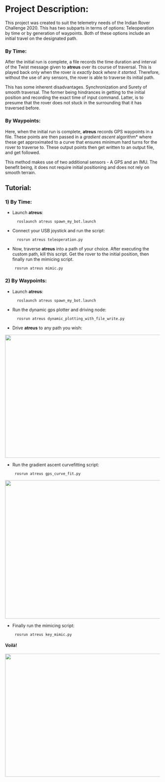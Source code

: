# Project Description:

This project was created to suit the telemetry needs of the Indian Rover Challenge 2020. This has two subparts in terms of options:
Teleoperation by time or by generation of waypoints. Both of these options include an initial travel on the designated path. 

### By Time: 

After the initial run is complete,  a file records the time duration and interval of the Twist message given to **atreus** over its course of traversal.
This is played back only when the rover *is exactly back where it started*. Therefore, without the use of any sensors, the rover is
able to traverse its initial path.

This has some inherent disadvantages. Synchronization and Surety of smooth traversal. The former being hindrances in getting to the initial position
and recording the exact time of input command. Latter, is to presume that the rover does not stuck in the surrounding that it has traversed before.

### By Waypoints:

Here, when the initial run is complete, **atreus** records GPS waypoints in a file. These points are then passed in a *gradient ascent*
algorithm* where these get approximated to a curve that ensures minimum hard turns for the rover to traverse to. These output points
then get written to an output file, and get followed.

This method makes use of two additional sensors - A GPS and an IMU. The benefit being, it does not require initial positioning
and does not rely on smooth terrain.


## Tutorial:

### 1) By Time: 

* Launch **atreus**:
        
        roslaunch atreus spawn_my_bot.launch
        
* Connect your USB joystick and run the script:

        rosrun atreus teleoperation.py
       
* Now, traverse **atreus** into a path of your choice. After executing the custom path, kill this script. Get the rover to the initial position,
  then finally run the mimicing script.
  
       rosrun atreus mimic.py
  
### 2) By Waypoints: 

* Launch **atreus**:
        
        roslaunch atreus spawn_my_bot.launch

* Run the dynamic gps plotter and driving node:

        rosrun atreus dynamic_plotting_with_file_write.py
        
* Drive **atreus** to any path you wish:

<img src="https://user-images.githubusercontent.com/45683974/77847055-c679cd80-71d7-11ea-9d0f-86c78b19ef05.gif" width="900" height="400">

* Run the gradient ascent curvefitting script:

       rosrun atreus gps_curve_fit.py

<img src="https://user-images.githubusercontent.com/45683974/77847147-73ece100-71d8-11ea-934b-838dce0120f0.png" width="900" height="450">

* Finally run the mimicing script:

       rosrun atreus key_mimic.py

#### Voilà! 

<img src="https://user-images.githubusercontent.com/45683974/77847372-3ab57080-71da-11ea-8e50-29e854db22bb.gif" width="900" height="400">


